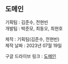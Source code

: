 ## 도메인

기획팀 : 김준수, 전현빈  
개발팀 : 박준모, 최동오, 최현호

제작 : 기획팀(김준수, 전현빈)  
제작 날짜 : 2023년 07월 19일

구글 드라이브 링크 : [도메인](https://drive.google.com/file/d/1_iuXPaYLahBtGfn9VhI1sbAyptLpprkR/view?usp=sharing)

